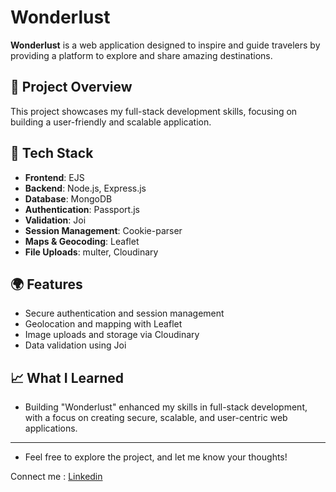 # Wonderlust

**Wonderlust** is a web application designed to inspire and guide travelers by providing a platform to explore and share amazing destinations.

## 🚀 Project Overview

This project showcases my full-stack development skills, focusing on building a user-friendly and scalable application.

## 🔧 Tech Stack

- **Frontend**: EJS
- **Backend**: Node.js, Express.js
- **Database**: MongoDB
- **Authentication**: Passport.js
- **Validation**: Joi
- **Session Management**: Cookie-parser
- **Maps & Geocoding**: Leaflet
- **File Uploads**: multer, Cloudinary

## 🌍 Features

- Secure authentication and session management
- Geolocation and mapping with Leaflet
- Image uploads and storage via Cloudinary
- Data validation using Joi

## 📈 What I Learned

- Building "Wonderlust" enhanced my skills in full-stack development, with a focus on creating secure, scalable, and user-centric web applications.

---

- Feel free to explore the project, and let me know your thoughts!

Connect me : <a href="https://www.linkedin.com/in/abhishektripathy2004?utm_source=share&utm_campaign=share_via&utm_content=profile&utm_medium=android_app">Linkedin</a>

